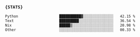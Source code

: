 ### `{STATS}` 
<!--START_SECTION:waka-->

```txt
Python                   ██████████▓░░░░░░░░░░░░░░   42.15 %
Text                     █████████░░░░░░░░░░░░░░░░   36.54 %
Nix                      █████▒░░░░░░░░░░░░░░░░░░░   20.98 %
Other                    ░░░░░░░░░░░░░░░░░░░░░░░░░   00.33 %
```

<!--END_SECTION:waka-->
